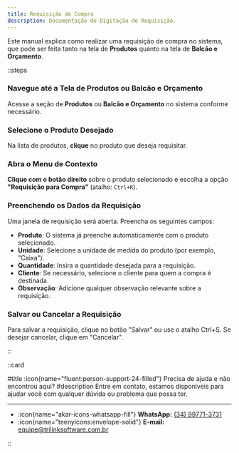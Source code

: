 ```yaml
---
title: Requisição de Compra
description: Documentação de Digitação de Requisição.
---
```


Este manual explica como realizar uma requisição de compra no sistema, que pode ser feita tanto na tela de **Produtos** quanto na tela de **Balcão e Orçamento**.

::steps

### Navegue até a Tela de Produtos ou Balcão e Orçamento
Acesse a seção de **Produtos** ou **Balcão e Orçamento** no sistema conforme necessário.

### Selecione o Produto Desejado
Na lista de produtos, **clique** no produto que deseja requisitar.

### Abra o Menu de Contexto
**Clique com o botão direito** sobre o produto selecionado e escolha a opção **"Requisição para Compra"** (atalho: `Ctrl+R`).

### Preenchendo os Dados da Requisição
Uma janela de requisição será aberta. Preencha os seguintes campos:

   - **Produto**: O sistema já preenche automaticamente com o produto selecionado.
   - **Unidade**: Selecione a unidade de medida do produto (por exemplo, "Caixa").
   - **Quantidade**: Insira a quantidade desejada para a requisição.
   - **Cliente**: Se necessário, selecione o cliente para quem a compra é destinada.
   - **Observação**: Adicione qualquer observação relevante sobre a requisição.

### Salvar ou Cancelar a Requisição
Para salvar a requisição, clique no botão "Salvar" ou use o atalho Ctrl+S. Se desejar cancelar, clique em "Cancelar".

::

::card

#title
:icon{name="fluent:person-support-24-filled"} Precisa de ajuda e não encontrou aqui?
#description
Entre em contato, estamos disponíveis para ajudar você com qualquer dúvida ou problema que possa ter.

---

- :icon{name="akar-icons-whatsapp-fill"} **WhatsApp:** [(34) 99771-3731](https://wa.me/trilinksoftware)
- :icon{name="teenyicons:envelope-solid"} **E-mail:** [equipe@trilinksoftware.com.br](mailto:equipe@trilinksoftware.com.br)

::

